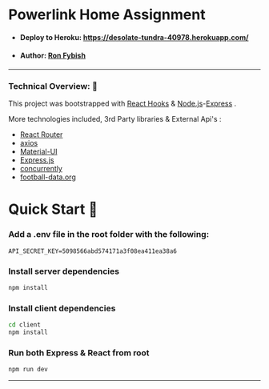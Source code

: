 # Powerlink Home Assignment

- #### Deploy to Heroku: https://desolate-tundra-40978.herokuapp.com/
- #### Author: [Ron Fybish](https://www.linkedin.com/in/ron-fybish-9b0194157/)


---

### Technical Overview: 🔐

This project was bootstrapped with [React Hooks](https://github.com/facebook/create-react-app) & [Node.js]()-[Express]() .

More technologies included, 3rd Party libraries & External Api's :

-   [React Router](https://reacttraining.com/react-router/web/guides/quick-start)
-   [axios](https://github.com/axios/axios)
-   [Material-UI](https://material-ui.com/)
-   [Express.js](https://expressjs.com/)
-   [concurrently](https://www.npmjs.com/package/concurrently)
-   [football-data.org](https://www.football-data.org/documentation/api)

# Quick Start 🚀

### Add a **.env** file in the **root** folder with the following:

```
API_SECRET_KEY=5098566abd574171a3f08ea411ea38a6

```

### Install server dependencies

```bash
npm install
```

### Install client dependencies

```bash
cd client
npm install
```

### Run both Express & React from root

```bash
npm run dev
```

---


